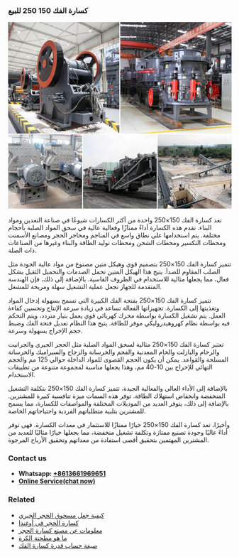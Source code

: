 <h3>كسارة الفك 150 250 للبيع</h3><img src='1701853088.jpg' alt=''><p>تعد كسارة الفك 150×250 واحدة من أكثر الكسارات شيوعًا في صناعة التعدين ومواد البناء. تقدم هذه الكسارة أداءً ممتازًا وفعالية عالية في سحق المواد الصلبة بأحجام مختلفة. يتم استخدامها على نطاق واسع في المناجم ومحاجر الحجر ومصانع الأسمنت ومحطات التكسير ومحطات الشحن ومحطات توليد الطاقة والبناء وغيرها من الصناعات ذات الصلة.</p><p>تتميز كسارة الفك 150×250 بتصميم قوي وهيكل متين مصنوع من مواد عالية الجودة مثل الصلب المقاوم للصدأ. يتيح هذا الهيكل المتين تحمل الصدمات والتحميل الثقيل بشكل فعال، مما يجعلها مثالية للاستخدام في الظروف القاسية. بالإضافة إلى ذلك، فإن الهندسة المتقدمة للجهاز تجعل عملية التشغيل سهلة ومريحة للمشغل.</p><p>تتميز كسارة الفك 150×250 بفتحة الفك الكبيرة التي تسمح بسهولة إدخال المواد وتغذيتها إلى الكسارة. تجهيزاتها الفعالة تساعد في زيادة سرعة الإنتاج وتحسين كفاءة العمل. يتم تشغيل الكسارة بواسطة محرك كهربائي قوي يعمل بتيار متردد، ويتم التحكم فيه بواسطة نظام كهروهيدروليكي موفر للطاقة. يتيح هذا النظام تعديل فتحة الفك وضبط حجم الإخراج بسهولة وسرعة.</p><p>تعتبر كسارة الفك 150×250 مثالية لسحق المواد الصلبة مثل الحجر الجيري والجرانيت والرخام والبازلت والخام المعدنية والفحم والخرسانة والزجاج والسيراميك والخرسانة المسلحة والقواعد. يمكن أن يكون الحجم القصوى للمواد الداخلة حوالي 125 مم والحجم النهائي للإخراج بين 10-40 مم، وهذا يجعلها مناسبة لمجموعة متنوعة من تطبيقات الاستخدام.</p><p>بالإضافة إلى الأداء العالي والفعالية الجيدة، تتميز كسارة الفك 150×250 بتكلفة التشغيل المنخفضة وانخفاض استهلاك الطاقة. توفر هذه السمات ميزة تنافسية كبيرة للمشترين. بالإضافة إلى ذلك، يتوفر العديد من الموديلات المختلفة والمواصفات للكسارة، مما يسمح للمشترين بتلبية متطلباتهم الفردية واحتياجاتهم الخاصة.</p><p>وأخيرًا، تعد كسارة الفك 150×250 خيارًا ممتازًا للاستثمار في معدات الكسارة. فهي توفر أداءً عاليًا وجودة تصنيع ممتازة وتكلفة تشغيل منخفضة، مما يجعلها خيارًا مثاليًا للعديد من المشترين المهتمين بتحقيق أقصى استفادة من معداتهم وتحقيق الأرباح المرجوة.</p><h3>Contact us</h3><ul><li><strong>Whatsapp:&nbsp;<a href="https://wa.me/8613661969651">+8613661969651</a></strong></li><li><a href="https://swt.shibang-china.com/?git&amp;zhl&amp;كسارة الفك 150 250 للبيع"><strong>Online Service(chat now)</strong></a></li></ul><h3>Related</h3><ul><li><a href='كيفية جعل مسحوق الحجر الجيري.md'>كيفية جعل مسحوق الحجر الجيري</a></li><li><a href='كسارة الحجر في أوغندا.md'>كسارة الحجر في أوغندا</a></li><li><a href='معلومات عن مصنع كسارة الحجر.md'>معلومات عن مصنع كسارة الحجر</a></li><li><a href='ما هو مطحنة الكرة.md'>ما هو مطحنة الكرة</a></li><li><a href='صيغة حساب قدرة كسارة الفك.md'>صيغة حساب قدرة كسارة الفك</a></li></ul>